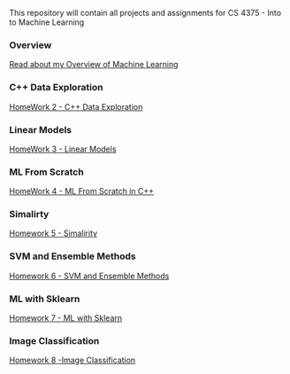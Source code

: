 
This repository will contain all projects and assignments for CS 4375 - Into to Machine Learning

### Overview
[Read about my Overview of Machine Learning](https://github.com/Abed-KP/CS-4375---Machine-Learning/blob/main/ASA190005_Homework_1.pdf)<br />

### C++ Data Exploration
[HomeWork 2 - C++ Data Exploration](https://github.com/Abed-KP/CS-4375---Machine-Learning/tree/main/HW2-ASA190005)

### Linear Models
[HomeWork 3 - Linear Models](https://github.com/Abed-KP/CS-4375---Machine-Learning/tree/main/HW3-Linear%20and%20Logistic%20Regression)

### ML From Scratch
[HomeWork 4 - ML From Scratch in C++](https://github.com/Abed-KP/CS-4375---Machine-Learning/tree/main/HW4%20-%20ASA190005)

### Simalirty

[Homework 5 - Simalirity](https://github.com/Abed-KP/CS-4375---Machine-Learning/tree/main/HW5%20-%20Similarity)

### SVM and Ensemble Methods
[Homework 6 - SVM and Ensemble Methods](https://github.com/Abed-KP/CS-4375---Machine-Learning/tree/main/HW6%20-%20SVM%20and%20Ensemble%20techniques)

### ML with Sklearn
[Homework 7 - ML with Sklearn](https://github.com/Abed-KP/CS-4375---Machine-Learning/tree/main/HW7%20-%20ML%20with%20Sklearn)

### Image Classification
[Homework 8 -Image Classification](https://github.com/Abed-KP/CS-4375---Machine-Learning/tree/main/HW8%20-%20Image%20Classifcation)





